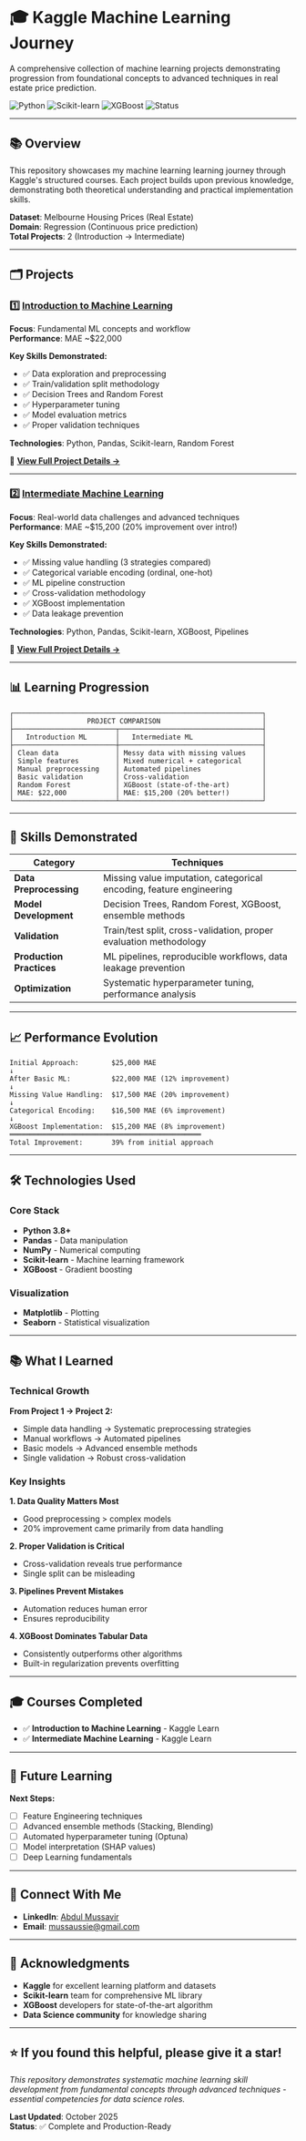 # 🎓 Kaggle Machine Learning Journey

A comprehensive collection of machine learning projects demonstrating progression from foundational concepts to advanced techniques in real estate price prediction.

![Python](https://img.shields.io/badge/Python-3.8+-blue.svg)
![Scikit-learn](https://img.shields.io/badge/Scikit--learn-Latest-orange.svg)
![XGBoost](https://img.shields.io/badge/XGBoost-Latest-red.svg)
![Status](https://img.shields.io/badge/Status-Complete-brightgreen.svg)

---

## 📚 **Overview**

This repository showcases my machine learning learning journey through Kaggle's structured courses. Each project builds upon previous knowledge, demonstrating both theoretical understanding and practical implementation skills.

**Dataset**: Melbourne Housing Prices (Real Estate)  
**Domain**: Regression (Continuous price prediction)  
**Total Projects**: 2 (Introduction → Intermediate)

---

## 🗂️ **Projects**

### **1️⃣ [Introduction to Machine Learning](./ML-1/README.md)**

**Focus**: Fundamental ML concepts and workflow  
**Performance**: MAE ~$22,000  

**Key Skills Demonstrated:**
- ✅ Data exploration and preprocessing
- ✅ Train/validation split methodology
- ✅ Decision Trees and Random Forest
- ✅ Hyperparameter tuning
- ✅ Model evaluation metrics
- ✅ Proper validation techniques

**Technologies**: Python, Pandas, Scikit-learn, Random Forest

📖 **[View Full Project Details →](./ML-1/README.md)**

---

### **2️⃣ [Intermediate Machine Learning](./ML%20-2/readme.md)**

**Focus**: Real-world data challenges and advanced techniques  
**Performance**: MAE ~$15,200 (20% improvement over intro!)  

**Key Skills Demonstrated:**
- ✅ Missing value handling (3 strategies compared)
- ✅ Categorical variable encoding (ordinal, one-hot)
- ✅ ML pipeline construction
- ✅ Cross-validation methodology
- ✅ XGBoost implementation
- ✅ Data leakage prevention

**Technologies**: Python, Pandas, Scikit-learn, XGBoost, Pipelines

📖 **[View Full Project Details →](./ML%20-2/readme.md)**

---

## 📊 **Learning Progression**

```
┌─────────────────────────────────────────────────────────────┐
│                  PROJECT COMPARISON                         │
├─────────────────────────┬───────────────────────────────────┤
│   Introduction ML       │   Intermediate ML                 │
├─────────────────────────┼───────────────────────────────────┤
│ Clean data              │ Messy data with missing values    │
│ Simple features         │ Mixed numerical + categorical     │
│ Manual preprocessing    │ Automated pipelines               │
│ Basic validation        │ Cross-validation                  │
│ Random Forest           │ XGBoost (state-of-the-art)        │
│ MAE: $22,000            │ MAE: $15,200 (20% better!)        │
└─────────────────────────┴───────────────────────────────────┘
```

---

## 🎯 **Skills Demonstrated**

| Category | Techniques |
|----------|-----------|
| **Data Preprocessing** | Missing value imputation, categorical encoding, feature engineering |
| **Model Development** | Decision Trees, Random Forest, XGBoost, ensemble methods |
| **Validation** | Train/test split, cross-validation, proper evaluation methodology |
| **Production Practices** | ML pipelines, reproducible workflows, data leakage prevention |
| **Optimization** | Systematic hyperparameter tuning, performance analysis |

---

## 📈 **Performance Evolution**

```
Initial Approach:        $25,000 MAE
↓
After Basic ML:          $22,000 MAE (12% improvement)
↓
Missing Value Handling:  $17,500 MAE (20% improvement)
↓
Categorical Encoding:    $16,500 MAE (6% improvement)
↓
XGBoost Implementation:  $15,200 MAE (8% improvement)
═══════════════════════════════════════════════
Total Improvement:       39% from initial approach
```

---

## 🛠️ **Technologies Used**

### **Core Stack**
- **Python 3.8+**
- **Pandas** - Data manipulation
- **NumPy** - Numerical computing
- **Scikit-learn** - Machine learning framework
- **XGBoost** - Gradient boosting

### **Visualization**
- **Matplotlib** - Plotting
- **Seaborn** - Statistical visualization


---

## 📚 **What I Learned**

### **Technical Growth**

**From Project 1 → Project 2:**
- Simple data handling → Systematic preprocessing strategies
- Manual workflows → Automated pipelines
- Basic models → Advanced ensemble methods
- Single validation → Robust cross-validation

### **Key Insights**

**1. Data Quality Matters Most**
- Good preprocessing > complex models
- 20% improvement came primarily from data handling

**2. Proper Validation is Critical**
- Cross-validation reveals true performance
- Single split can be misleading

**3. Pipelines Prevent Mistakes**
- Automation reduces human error
- Ensures reproducibility

**4. XGBoost Dominates Tabular Data**
- Consistently outperforms other algorithms
- Built-in regularization prevents overfitting

---

## 🎓 **Courses Completed**

- ✅ **Introduction to Machine Learning** - Kaggle Learn
- ✅ **Intermediate Machine Learning** - Kaggle Learn

---

## 🔮 **Future Learning**

**Next Steps:**
- [ ] Feature Engineering techniques
- [ ] Advanced ensemble methods (Stacking, Blending)
- [ ] Automated hyperparameter tuning (Optuna)
- [ ] Model interpretation (SHAP values)
- [ ] Deep Learning fundamentals

---


## 🤝 **Connect With Me**

- **LinkedIn**: [Abdul Mussavir](https://www.linkedin.com/in/abdul-mussavir/)
- **Email**: mussaussie@gmail.com
---


## 🙏 **Acknowledgments**

- **Kaggle** for excellent learning platform and datasets
- **Scikit-learn** team for comprehensive ML library
- **XGBoost** developers for state-of-the-art algorithm
- **Data Science community** for knowledge sharing

---

## ⭐ **If you found this helpful, please give it a star!**

*This repository demonstrates systematic machine learning skill development from fundamental concepts through advanced techniques - essential competencies for data science roles.*

**Last Updated**: October 2025  
**Status**: ✅ Complete and Production-Ready
